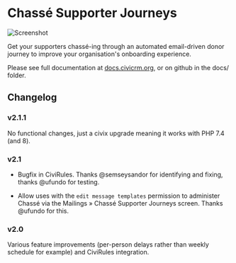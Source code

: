 # Chassé Supporter Journeys

![Screenshot](/docs/img/chasse-overview.png)

Get your supporters chassé-ing through an automated email-driven donor journey
to improve your organisation's onboarding experience.

Please see full documentation at [docs.civicrm.org](https://docs.civicrm.org/chasse/en/latest/), or on github in the docs/ folder.

## Changelog

### v2.1.1

No functional changes, just a civix upgrade meaning it works with PHP 7.4 (and 8).

### v2.1

- Bugfix in CiviRules. Thanks @semseysandor for identifying and fixing, thanks @ufundo for testing.

- Allow uses with the `edit message templates` permission to administer
  Chassé via the Mailings » Chassé Supporter Journeys screen. Thanks
  @ufundo for this.

### v2.0

Various feature improvements (per-person delays rather than weekly schedule for example) and CiviRules integration.
